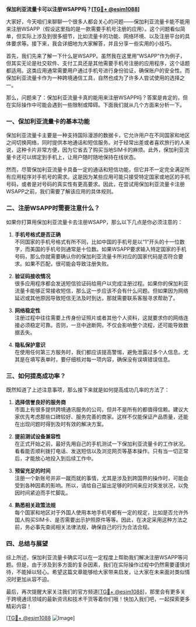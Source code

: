 **保加利亚流量卡可以注册WSAPP吗？[[TG💪+ @esim1088](https://t.me/s/esim1088)]**

大家好，今天咱们来聊聊一个很多人都会关心的问题——保加利亚流量卡能不能用来注册WSAPP（假设这里指的是一款需要手机号注册的应用）。这个问题看似简单，但实际上涉及到很多细节，比如流量卡的功能、网络环境、以及注册平台的具体要求等。接下来，我会详细地为大家解答，并且分享一些实用的小技巧。

首先，我们先来了解一下什么是WSAPP。虽然我在这里用“WSAPP”作为例子，但其实无论是社交软件、支付工具还是其他需要手机号注册的应用程序，这个话题都适用。这类应用通常需要用户通过手机号进行身份验证，确保账户的安全性。而保加利亚流量卡作为一种跨境通信工具，自然也成为了许多人尝试使用的选择之一。

那么，问题来了：保加利亚流量卡真的能用来注册WSAPP吗？答案是肯定的，但在实际操作中可能会遇到一些限制或障碍。下面我们就从几个方面来分析一下。

### 一、保加利亚流量卡的基本功能

保加利亚流量卡主要是一种支持国际漫游的数据卡，它允许用户在不同国家和地区之间切换网络，同时提供本地通话和短信服务。对于经常出差或者喜欢旅行的人来说，这种卡片非常方便，因为它省去了购买当地SIM卡的麻烦。此外，保加利亚流量卡还可以绑定到手机上，让用户随时随地保持在线状态。

然而，尽管保加利亚流量卡具备一定的通话和短信功能，但它并不一定完全满足所有应用程序对手机号的需求。这是因为某些应用可能只接受特定国家或地区的手机号码，或者是对号码的真实性有更高要求。因此，在尝试用保加利亚流量卡注册WSAPP之前，我们需要了解该应用的具体规则。

### 二、注册WSAPP时需要注意什么？

如果你打算用保加利亚流量卡去注册WSAPP，那么以下几点是你必须注意的：

1. **手机号格式是否正确**  
   不同国家的手机号格式有所不同，比如中国的手机号是以“1”开头的十一位数字，而美国的手机号则通常是十位数。如果WSAPP要求输入特定国家的手机号码，那么你就需要确认你的保加利亚流量卡所对应的国家代码是否符合要求。如果不匹配，很可能会导致注册失败。

2. **验证码接收情况**  
   很多应用程序都会发送短信验证码给用户以完成注册过程。如果你的保加利亚流量卡能够正常接收短信，那么这一步应该不会有什么问题。但如果因为网络延迟或其他原因导致短信无法及时到达，那就需要联系客服寻求帮助了。

3. **网络稳定性**  
   注册过程中往往需要上传身份证照片或者其他个人资料，这就要求你的网络连接必须稳定可靠。否则，一旦中途断网，不仅会影响整个流程，还可能导致数据丢失。

4. **隐私保护意识**  
   在使用任何第三方服务时，我们都应该提高警惕，避免泄露过多个人信息。尤其是在填写表单时，要仔细核对每一项内容，确保没有误填错误信息。

### 三、如何提高成功率？

既然知道了上述注意事项，那么接下来就是如何提高成功几率的方法了：

1. **选择信誉良好的服务商**  
   市面上有很多提供跨境通讯服务的公司，但并不是所有的都值得信赖。建议大家优先考虑那些口碑较好、服务完善的商家。这样不仅能保证产品质量，还能在出现问题时得到及时有效的解决方案。

2. **提前测试设备兼容性**  
   在正式开始之前，最好先用自己的手机测试一下保加利亚流量卡的工作状况。看看能否顺利拨打电话、发送短信以及浏览网页等基本操作。只有当一切正常后，才能放心地投入到后续工作中。

3. **预留充足的时间**  
   注册一个新账号并非一蹴而就的事情，尤其是涉及到跨国界的操作时，可能会受到各种因素的影响。所以，请给自己留出足够的时间来应对突发状况，以免因时间紧迫而手忙脚乱。

4. **熟悉相关政策法规**  
   每个国家和地区对于外国人使用本地手机号都有一定的规定，比如是否允许外国人购买SIM卡、是否需要出示护照原件等等。因此，在决定采用这种方法之前，务必事先查阅相关法律法规，确保自己的行为合法合规。

### 四、总结与展望

综上所述，保加利亚流量卡确实可以在一定程度上帮助我们解决注册WSAPP等问题。但是，由于涉及到多方面的复杂因素，我们在实际操作过程中仍然需要谨慎对待，不能掉以轻心。希望这篇文章能够给大家带来启发，让大家在未来面对类似情况时更加从容不迫。

最后，再次提醒大家关注我们的官方频道[[TG💪+ @esim1088](https://t.me/s/esim1088)]，那里会有更多关于跨境通讯领域的最新资讯和技术干货等着你们哦！快加入我们吧，一起探索更多精彩内容！

[[TG💪+ @esim1088](https://t.me/s/esim1088) ![Image](https://i.postimg.cc/4NQfJmqS/Snipaste-2025-05-13-00-14-12.png)]